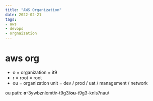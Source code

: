 ```yaml
---
title: "AWS Organization"
date: 2022-02-21
tags:
- aws
- devops
- orgnaization
---
```


# aws org

* o = organization = it9
* r = root = root
* ou = organization unit = dev / prod / uat / management / network

ou path: **o**-3ywbznlomt/**r**-t9g3/**ou**-t9g3-knls7nau/
